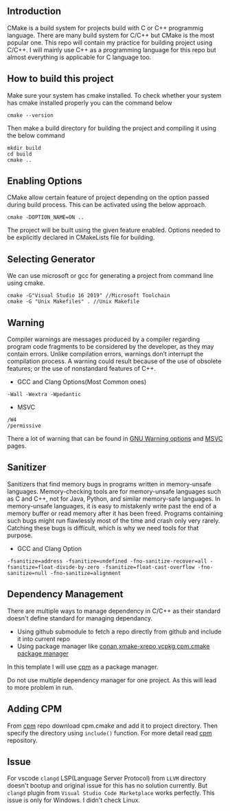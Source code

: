 ## Introduction

CMake is a build system for projects build with C or C++ programmig language. There are many build system for C/C++ but CMake is the most popular one. This repo will contain my practice for building project using C/C++. I will mainly use C++ as a programming language for this repo but almost everything is applicable for C language too.

## How to build this project

Make sure your system has cmake installed.
To check whether your system has cmake installed properly you can the command below

```
cmake --version
```

Then make a build directory for building the project and compiling it using the below command

```
mkdir build
cd build
cmake ..
```

## Enabling Options

CMake allow certain feature of project depending on the option passed during build process. This can be activated using the below approach.

```
cmake -DOPTION_NAME=ON ..
```

The project will be built using the given feature enabled. Options needed to be explicitly declared in CMakeLists file for building.

## Selecting Generator

We can use microsoft or gcc for generating a project from command line using cmake.

```
cmake -G"Visual Studio 16 2019" //Microsoft Toolchain
cmake -G "Unix Makefiles" . //Unix Makefile
```

## Warning

Compiler warnings are messages produced by a compiler regarding program code fragments to be considered by the developer, as they may contain errors. Unlike compilation errors, warnings don’t interrupt the compilation process. A warning could result because of the use of obsolete features; or the use of nonstandard features of C++.

- GCC and Clang Options(Most Common ones)

```
-Wall -Wextra -Wpedantic
```

- MSVC

```
/W4
/permissive
```

There a lot of warning that can be found in [GNU Warning options](https://gcc.gnu.org/onlinedocs/gcc/Warning-Options.html) and [MSVC](https://github.com/MicrosoftDocs/visualstudio-docs/tree/main/docs/code-quality) pages.

## Sanitizer

Sanitizers that find memory bugs in programs written in memory-unsafe languages. Memory-checking tools are for memory-unsafe languages such as C and C++, not for Java, Python, and similar memory-safe languages. In memory-unsafe languages, it is easy to mistakenly write past the end of a memory buffer or read memory after it has been freed. Programs containing such bugs might run flawlessly most of the time and crash only very rarely. Catching these bugs is difficult, which is why we need tools for that purpose.

- GCC and Clang Option

```
-fsanitize=address -fsanitize=undefined -fno-sanitize-recover=all -fsanitize=float-divide-by-zero -fsanitize=float-cast-overflow -fno-sanitize=null -fno-sanitize=alignment
```

## Dependency Management

There are multiple ways to manage dependency in C/C++ as their standard doesn't define standard for managing dependancy.

- Using github submodule to fetch a repo directly from github and include it into current repo
- Using package manager like [conan](https://conan.io/),[xmake-xrepo](https://xrepo.xmake.io/#/),[vcpkg](https://vcpkg.io/en/),[cpm.cmake package manager](https://github.com/cpm-cmake/CPM.cmake)

In this template I will use [cpm](https://github.com/cpm-cmake/CPM.cmake) as a package manager.

Do not use multiple dependency manager for one project. As this will lead to more problem in run.

## Adding CPM

From [cpm](https://github.com/cpm-cmake/CPM.cmake) repo download cpm.cmake and add it to project directory. Then specify the directory using `include()` function. For more detail read [cpm](https://github.com/cpm-cmake/CPM.cmake) repository.

## Issue

For vscode `clangd` LSP(Language Server Protocol) from `LLVM` directory doesn't bootup and original issue for this has no solution currently. But `clangd` plugin from `Visual Studio Code Marketplace` works perfectly. This issue is only for Windows. I didn't check Linux.
